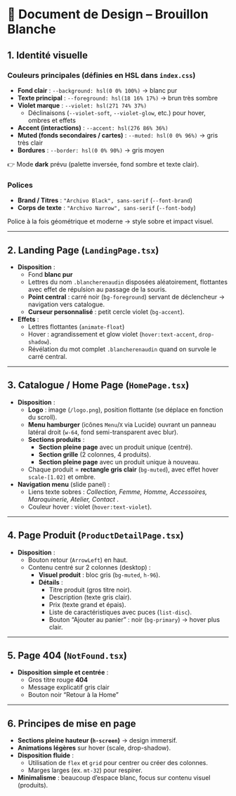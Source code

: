 # 📐 Document de Design – Brouillon Blanche

## 1. Identité visuelle

### Couleurs principales (définies en HSL dans `index.css`)

- **Fond clair** : `--background: hsl(0 0% 100%)` → blanc pur
- **Texte principal** : `--foreground: hsl(18 16% 17%)` → brun très sombre
- **Violet marque** : `--violet: hsl(271 74% 37%)`
  - Déclinaisons (`--violet-soft`, `--violet-glow`, etc.) pour hover, ombres et effets
- **Accent (interactions)** : `--accent: hsl(276 86% 36%)`
- **Muted (fonds secondaires / cartes)** : `--muted: hsl(0 0% 96%)` → gris très clair
- **Bordures** : `--border: hsl(0 0% 90%)` → gris moyen

👉 Mode **dark** prévu (palette inversée, fond sombre et texte clair).

### Polices

- **Brand / Titres** : `"Archivo Black", sans-serif` (`--font-brand`)
- **Corps de texte** : `"Archivo Narrow", sans-serif` (`--font-body`)

Police à la fois géométrique et moderne → style sobre et impact visuel.

---

## 2. Landing Page (`LandingPage.tsx`)

- **Disposition** :
  - Fond **blanc pur**
  - Lettres du nom `.blancherenaudin` disposées aléatoirement, flottantes avec effet de répulsion au passage de la souris.
  - **Point central** : carré noir (`bg-foreground`) servant de déclencheur → navigation vers catalogue.
  - **Curseur personnalisé** : petit cercle violet (`bg-accent`).
- **Effets** :
  - Lettres flottantes (`animate-float`)
  - Hover : agrandissement et glow violet (`hover:text-accent`, `drop-shadow`).
  - Révélation du mot complet `.blancherenaudin` quand on survole le carré central.

---

## 3. Catalogue / Home Page (`HomePage.tsx`)

- **Disposition** :
  - **Logo** : image (`/logo.png`), position flottante (se déplace en fonction du scroll).
  - **Menu hamburger** (icônes `Menu`/`X` via Lucide) ouvrant un panneau latéral droit (`w-64`, fond semi-transparent avec blur).
  - **Sections produits** :
    - **Section pleine page** avec un produit unique (centré).
    - **Section grille** (2 colonnes, 4 produits).
    - **Section pleine page** avec un produit unique à nouveau.
  - Chaque produit = **rectangle gris clair** (`bg-muted`), avec effet hover `scale-[1.02]` et ombre.
- **Navigation menu** (slide panel) :
  - Liens texte sobres : _Collection, Femme, Homme, Accessoires, Maroquinerie, Atelier, Contact_ .
  - Couleur hover : violet (`hover:text-violet`).

---

## 4. Page Produit (`ProductDetailPage.tsx`)

- **Disposition** :
  - Bouton retour (`ArrowLeft`) en haut.
  - Contenu centré sur 2 colonnes (desktop) :
    - **Visuel produit** : bloc gris (`bg-muted`, `h-96`).
    - **Détails** :
      - Titre produit (gros titre noir).
      - Description (texte gris clair).
      - Prix (texte grand et épais).
      - Liste de caractéristiques avec puces (`list-disc`).
      - Bouton “Ajouter au panier” : noir (`bg-primary`) → hover plus clair.

---

## 5. Page 404 (`NotFound.tsx`)

- **Disposition simple et centrée** :
  - Gros titre rouge **404**
  - Message explicatif gris clair
  - Bouton noir “Retour à la Home”

---

## 6. Principes de mise en page

- **Sections pleine hauteur (`h-screen`)** → design immersif.
- **Animations légères** sur hover (scale, drop-shadow).
- **Disposition fluide** :
  - Utilisation de `flex` et `grid` pour centrer ou créer des colonnes.
  - Marges larges (ex. `mt-32`) pour respirer.
- **Minimalisme** : beaucoup d’espace blanc, focus sur contenu visuel (produits).
